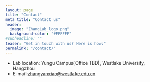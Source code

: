 ```yaml
---
layout: page
title: "Contact"
meta_title: "Contact us"
header:
  image: "ZhangLab_logo.png"
  background-color: "#FFFFFF"
#subheadline: ""
teaser: "Get in touch with us? Here is how:"
permalink: "/contact/"
---
```

* Lab location: Yungu Campus(Office TBD), Westlake University, Hangzhou 
* E-mail:zhangyanxiao@westlake.edu.cn 

